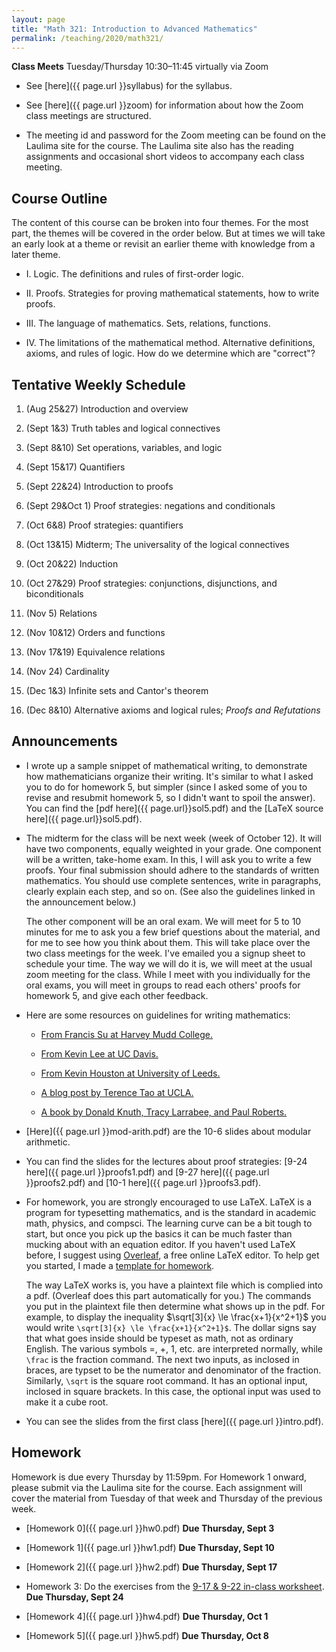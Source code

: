 ```yaml
---
layout: page
title: "Math 321: Introduction to Advanced Mathematics"
permalink: /teaching/2020/math321/
---
```


**Class Meets** Tuesday/Thursday 10:30–11:45 virtually via Zoom


* See [here]({{ page.url }}syllabus) for the syllabus.

* See [here]({{ page.url }}zoom) for information about how the Zoom class meetings are structured. 

* The meeting id and password for the Zoom meeting can be found on the Laulima site for the course. The Laulima site also has the reading assignments and occasional short videos to accompany each class meeting.


Course Outline
------

The content of this course can be broken into four themes. For the most part, the themes will be covered in the order below. But at times we will take an early look at a theme or revisit an earlier theme with knowledge from a later theme.

* I. Logic. The definitions and rules of first-order logic.

* II. Proofs. Strategies for proving mathematical statements, how to write proofs.

* III. The language of mathematics. Sets, relations, functions.

* IV. The limitations of the mathematical method. Alternative definitions, axioms, and rules of logic. How do we determine which are "correct"?

Tentative Weekly Schedule
---------

1. (Aug 25&27) Introduction and overview

2. (Sept 1&3) Truth tables and logical connectives

3. (Sept 8&10) Set operations, variables, and logic

4. (Sept 15&17) Quantifiers

5. (Sept 22&24) Introduction to proofs

6. (Sept 29&Oct 1) Proof strategies: negations and conditionals

7. (Oct 6&8) Proof strategies: quantifiers

8. (Oct 13&15) Midterm; The universality of the logical connectives

9. (Oct 20&22) Induction

10. (Oct 27&29) Proof strategies: conjunctions, disjunctions, and biconditionals

11. (Nov 5) Relations 

12. (Nov 10&12) Orders and functions

13. (Nov 17&19) Equivalence relations

14. (Nov 24) Cardinality

15. (Dec 1&3) Infinite sets and Cantor's theorem

16. (Dec 8&10) Alternative axioms and logical rules; *Proofs and Refutations*


Announcements
-------------

* I wrote up a sample snippet of mathematical writing, to demonstrate how mathematicians organize their writing. It's similar to what I asked you to do for homework 5, but simpler (since I asked some of you to revise and resubmit homework 5, so I didn't want to spoil the answer). You can find the [pdf here]({{ page.url}}sol5.pdf) and the [LaTeX source here]({{ page.url}}sol5.pdf).

* The midterm for the class will be next week (week of October 12). It will have two components, equally weighted in your grade. One component will be a written, take-home exam. In this, I will ask you to write a few proofs. Your final submission should adhere to the standards of written mathematics. You should use complete sentences, write in paragraphs, clearly explain each step, and so on. (See also the guidelines linked in the announcement below.) 

    The other component will be an oral exam. We will meet for 5 to 10 minutes for me to ask you a few brief questions about the material, and for me to see how you think about them. This will take place over the two class meetings for the week. I've emailed you a signup sheet to schedule your time. The way we will do it is, we will meet at the usual zoom meeting for the class. While I meet with you individually for the oral exams, you will meet in groups to read each others' proofs for homework 5, and give each other feedback. 

* Here are some resources on guidelines for writing mathematics:

    * [From Francis Su at Harvey Mudd College.](https://math.hmc.edu/su/writing-math-well/)

    * [From Kevin Lee at UC Davis.](https://web.cs.ucdavis.edu/~amenta/w10/writingman.pdf)

    * [From Kevin Houston at University of Leeds.](https://www1.maths.leeds.ac.uk/~khouston/pdf/htwm.pdf)

    * [A blog post by Terence Tao at UCLA.](https://terrytao.wordpress.com/advice-on-writing-papers/)

    * [A book by Donald Knuth, Tracy Larrabee, and Paul Roberts.](https://jmlr.csail.mit.edu/reviewing-papers/knuth_mathematical_writing.pdf)

* [Here]({{ page.url }}mod-arith.pdf) are the 10-6 slides about modular arithmetic.

* You can find the slides for the lectures about proof strategies: [9-24 here]({{ page.url }}proofs1.pdf) and [9-27 here]({{ page.url }}proofs2.pdf) and [10-1 here]({{ page.url }}proofs3.pdf).

* For homework, you are strongly encouraged to use LaTeX. LaTeX is a program for typesetting mathematics, and is the standard in academic math, physics, and compsci. The learning curve can be a bit tough to start, but once you pick up the basics it can be much faster than mucking about with an equation editor. If you haven't used LaTeX before, I suggest using [Overleaf](https://www.overleaf.com/), a free online LaTeX editor. To help get you started, I made a [template for homework](https://www.overleaf.com/read/ypsrcqntbcrs). 

    The way LaTeX works is, you have a plaintext file which is complied into a pdf. (Overleaf does this part automatically for you.) The commands you put in the plaintext file then determine what shows up in the pdf. For example, to display the inequality $\sqrt[3]{x} \le \frac{x+1}{x^2+1}$ you would write `\sqrt[3]{x} \le \frac{x+1}{x^2+1}$`. The dollar signs say that what goes inside should be typeset as math, not as ordinary English. The various symbols =, +, 1, etc. are interpreted normally, while `\frac` is the fraction command. The next two inputs, as inclosed in braces, are typset to be the numerator and denominator of the fraction. Similarly, `\sqrt` is the square root command. It has an optional input, inclosed in square brackets. In this case, the optional input was used to make it a cube root.

* You can see the slides from the first class [here]({{ page.url }}intro.pdf).

Homework
--------

Homework is due every Thursday by 11:59pm. For Homework 1 onward, please submit via the Laulima site for the course. Each assignment will cover the material from Tuesday of that week and Thursday of the previous week. 

* [Homework 0]({{ page.url }}hw0.pdf) **Due Thursday, Sept 3**

* [Homework 1]({{ page.url }}hw1.pdf) **Due Thursday, Sept 10**

* [Homework 2]({{ page.url }}hw2.pdf) **Due Thursday, Sept 17**

* Homework 3: Do the exercises from the [9-17 & 9-22 in-class worksheet](9-17.pdf). **Due Thursday, Sept 24**

* [Homework 4]({{ page.url }}hw4.pdf) **Due Thursday, Oct 1**

* [Homework 5]({{ page.url }}hw5.pdf) **Due Thursday, Oct 8**

